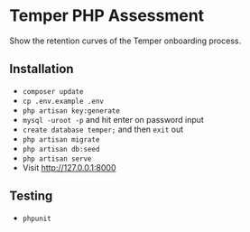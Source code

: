 # Temper PHP Assessment

Show the retention curves of the Temper onboarding process.

## Installation

- `composer update`
- `cp .env.example .env`
- `php artisan key:generate`
- `mysql -uroot -p` and hit enter on password input
- `create database temper;` and then `exit` out
- `php artisan migrate`
- `php artisan db:seed`
- `php artisan serve`
- Visit http://127.0.0.1:8000

## Testing

- `phpunit`